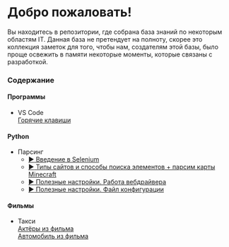 ﻿# Добро пожаловать!
<p>Вы находитесь в репозитории, где собрана база знаний по некоторым областям IT. Данная база не претендует на полноту, скорее это коллекция заметок для того, чтобы нам, создателям этой базы, было проще освежить в памяти некоторые моменты, которые связаны с разработкой.</p>

### Содержание  

#### Программы  
- VS Code  
[Горячие клавиши](articles/software/vs_code/hotkeys.md)

#### Python
- Парсинг  
  - [:arrow_forward: Введение в Selenium](articles/coding/python/selenium_ls1/lesson1.md)  
  - [:arrow_forward: Типы сайтов и способы поиска элементов + парсим карты Minecraft](articles/coding/python/selenium_ls2/lesson2.md)  
  - [:arrow_forward: Полезные настройки. Работа вебдрайвера](articles/coding/python/selenium_ls3/lesson3.md)
  - [:arrow_forward: Полезные настройки. Файл конфигурации](#)


#### Фильмы  
- Такси  
[Актёры из фильма](articles/movies/taxi_1-2-3/actors.md)  
[Автомобиль из фильма](articles/movies/taxi_1-2-3/car.md)

